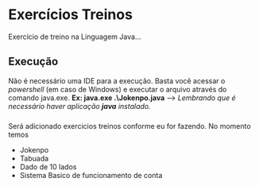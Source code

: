 # Exercícios Treinos
Exercício de treino na Linguagem Java...

## Execução
Não é necessário uma IDE para a execução. Basta você acessar o *powershell* (em caso de Windows) e executar o arquivo através do comando java.exe.
**Ex: java.exe .\Jokenpo.java** -->  _Lembrando que é necessário haver aplicação **java** instalado._

###
Será adicionado exercicios treinos conforme eu for fazendo.
No momento temos
- Jokenpo
- Tabuada
- Dado de 10 lados
- Sistema Basico de funcionamento de conta
